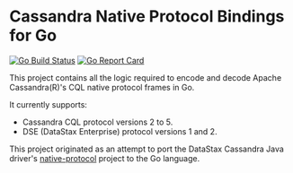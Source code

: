 # Cassandra Native Protocol Bindings for Go

[![Go Build Status](https://github.com/datastax/go-cassandra-native-protocol/workflows/Go/badge.svg)](https://github.com/datastax/go-cassandra-native-protocol/actions)
[![Go Report Card](https://goreportcard.com/badge/github.com/datastax/go-cassandra-native-protocol)](https://goreportcard.com/report/github.com/datastax/go-cassandra-native-protocol)

This project contains all the logic required to encode and decode Apache Cassandra(R)'s CQL native protocol frames in
Go.

It currently supports:

- Cassandra CQL protocol versions 2 to 5.
- DSE (DataStax Enterprise) protocol versions 1 and 2.

This project originated as an attempt to port the DataStax Cassandra Java driver's 
[native-protocol](https://github.com/datastax/native-protocol) project to the Go language. 
